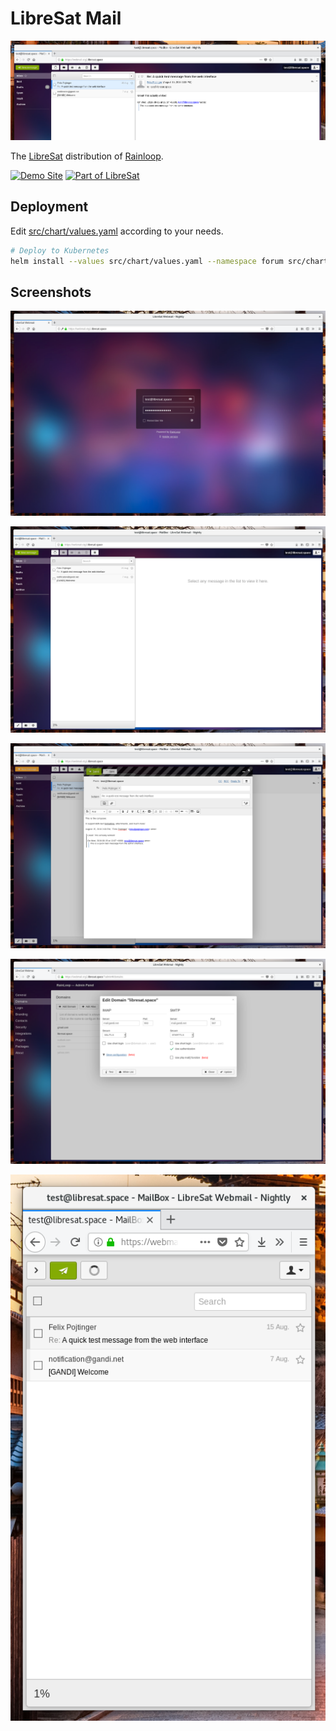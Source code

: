# LibreSat Mail

![Home Page Banner](screenshots/banner.png)

The [LibreSat](https://libresat.space/) distribution of [Rainloop](https://www.rainloop.net/).

[![Demo Site](https://img.shields.io/badge/Demo%20Site-webmail.libresat.space-blue.svg)](https://webmail.libresat.space)
[![Part of LibreSat](https://img.shields.io/badge/Part%20Of-LibreSat-blue.svg)](https://libresat.space)

## Deployment

Edit [src/chart/values.yaml](src/chart/values.yaml) according to your needs.

```bash
# Deploy to Kubernetes
helm install --values src/chart/values.yaml --namespace forum src/chart
```

## Screenshots

![Login](screenshots/login.png)

![Dashboard](screenshots/dashboard.png)

![Composer](screenshots/composer.png)

![Settings](screenshots/settings.png)

![Mobile Dashboard](screenshots/dashboard-mobile.png)
